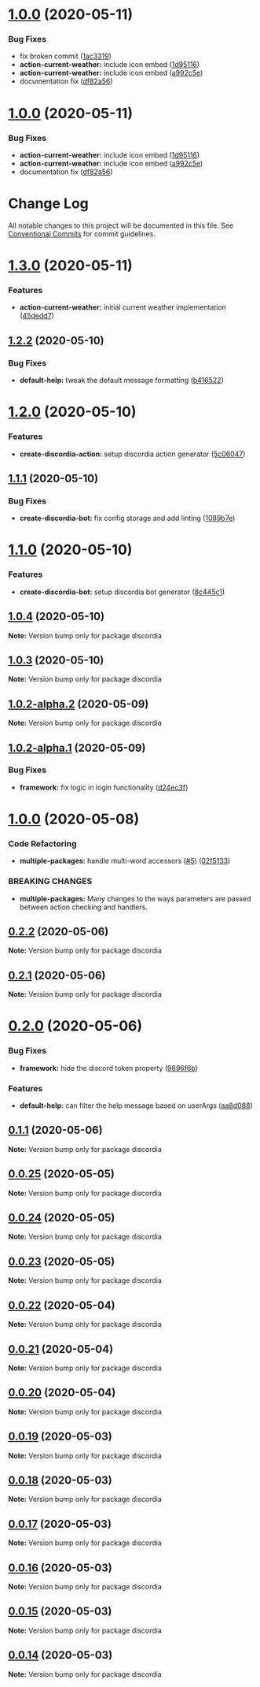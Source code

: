 <a name="1.0.0"></a>
# [1.0.0](https://github.com/mfasman95/discordia/compare/v1.3.0...v1.0.0) (2020-05-11)


### Bug Fixes

* fix broken commit ([1ac3319](https://github.com/mfasman95/discordia/commit/1ac3319))
* **action-current-weather:** include icon embed ([1d95116](https://github.com/mfasman95/discordia/commit/1d95116))
* **action-current-weather:** include icon embed ([a992c5e](https://github.com/mfasman95/discordia/commit/a992c5e))
* documentation fix ([df82a56](https://github.com/mfasman95/discordia/commit/df82a56))



<a name="1.0.0"></a>
# [1.0.0](https://github.com/mfasman95/discordia/compare/v1.3.0...v1.0.0) (2020-05-11)


### Bug Fixes

* **action-current-weather:** include icon embed ([1d95116](https://github.com/mfasman95/discordia/commit/1d95116))
* **action-current-weather:** include icon embed ([a992c5e](https://github.com/mfasman95/discordia/commit/a992c5e))
* documentation fix ([df82a56](https://github.com/mfasman95/discordia/commit/df82a56))



# Change Log

All notable changes to this project will be documented in this file.
See [Conventional Commits](https://conventionalcommits.org) for commit guidelines.

# [1.3.0](https://github.com/mfasman95/discordia/compare/v1.2.2...v1.3.0) (2020-05-11)


### Features

* **action-current-weather:** initial current weather implementation ([45dedd7](https://github.com/mfasman95/discordia/commit/45dedd7c70cb1d578fe20ae2ae1def0d1f639a6a))





## [1.2.2](https://github.com/mfasman95/discordia/compare/v1.2.1...v1.2.2) (2020-05-10)


### Bug Fixes

* **default-help:** tweak the default message formatting ([b416522](https://github.com/mfasman95/discordia/commit/b416522dc64f5ee86e740bc178b930c491d4b9cd))





# [1.2.0](https://github.com/mfasman95/discordia/compare/v1.1.1...v1.2.0) (2020-05-10)


### Features

* **create-discordia-action:** setup discordia action generator ([5c06047](https://github.com/mfasman95/discordia/commit/5c06047e5a207fb570bf69395b860108726c74c8))





## [1.1.1](https://github.com/mfasman95/discordia/compare/v1.1.0...v1.1.1) (2020-05-10)


### Bug Fixes

* **create-discordia-bot:** fix config storage and add linting ([1089b7e](https://github.com/mfasman95/discordia/commit/1089b7ed99afb8b470c06af2225f04190b7cb605))





# [1.1.0](https://github.com/mfasman95/discordia/compare/v1.0.4...v1.1.0) (2020-05-10)


### Features

* **create-discordia-bot:** setup discordia bot generator ([8c445c1](https://github.com/mfasman95/discordia/commit/8c445c1a1f90750ac0db73d1e478c39b10feffed))





## [1.0.4](https://github.com/mfasman95/discordia/compare/v1.0.3...v1.0.4) (2020-05-10)

**Note:** Version bump only for package discordia





## [1.0.3](https://github.com/mfasman95/discordia/compare/v1.0.2...v1.0.3) (2020-05-10)

**Note:** Version bump only for package discordia





## [1.0.2-alpha.2](https://github.com/mfasman95/discordia/compare/v1.0.2-alpha.1...v1.0.2-alpha.2) (2020-05-09)

**Note:** Version bump only for package discordia





## [1.0.2-alpha.1](https://github.com/mfasman95/discordia/compare/v1.0.2-alpha.0...v1.0.2-alpha.1) (2020-05-09)


### Bug Fixes

* **framework:** fix logic in login functionality ([d24ec3f](https://github.com/mfasman95/discordia/commit/d24ec3fbe831c72c2f5b9b8ddc40f1d4d383fc5b))





# [1.0.0](https://github.com/mfasman95/discordia/compare/v0.2.3...v1.0.0) (2020-05-08)


### Code Refactoring

* **multiple-packages:** handle multi-word accessors ([#5](https://github.com/mfasman95/discordia/issues/5)) ([02f5133](https://github.com/mfasman95/discordia/commit/02f51333cfb137006f1a15719a69e250f5ddb3e4))


### BREAKING CHANGES

* **multiple-packages:** Many changes to the ways parameters are passed between action checking and handlers.





## [0.2.2](https://github.com/mfasman95/discordia/compare/v0.2.1...v0.2.2) (2020-05-06)

**Note:** Version bump only for package discordia





## [0.2.1](https://github.com/mfasman95/discordia/compare/v0.2.0...v0.2.1) (2020-05-06)

**Note:** Version bump only for package discordia





# [0.2.0](https://github.com/mfasman95/discordia/compare/v0.1.1...v0.2.0) (2020-05-06)


### Bug Fixes

* **framework:** hide the discord token property ([9896f6b](https://github.com/mfasman95/discordia/commit/9896f6bdcc2950e81a0bc46531a41d22a4ca9168))


### Features

* **default-help:** can filter the help message based on userArgs ([aa8d088](https://github.com/mfasman95/discordia/commit/aa8d0886b881e5f3cee4e7348c0d67701dd28956))





## [0.1.1](https://github.com/mfasman95/discordia/compare/v0.1.0...v0.1.1) (2020-05-06)

**Note:** Version bump only for package discordia





## [0.0.25](https://github.com/mfasman95/discordia/compare/v0.0.24...v0.0.25) (2020-05-05)

**Note:** Version bump only for package discordia





## [0.0.24](https://github.com/mfasman95/discordia/compare/v0.0.23...v0.0.24) (2020-05-05)

**Note:** Version bump only for package discordia





## [0.0.23](https://github.com/mfasman95/discordia/compare/v0.0.22...v0.0.23) (2020-05-05)

**Note:** Version bump only for package discordia





## [0.0.22](https://github.com/mfasman95/discordia/compare/v0.0.21...v0.0.22) (2020-05-04)

**Note:** Version bump only for package discordia





## [0.0.21](https://github.com/mfasman95/discordia/compare/v0.0.20...v0.0.21) (2020-05-04)

**Note:** Version bump only for package discordia





## [0.0.20](https://github.com/mfasman95/discordia/compare/v0.0.19...v0.0.20) (2020-05-04)

**Note:** Version bump only for package discordia





## [0.0.19](https://github.com/mfasman95/discordia/compare/v0.0.18...v0.0.19) (2020-05-03)

**Note:** Version bump only for package discordia





## [0.0.18](https://github.com/mfasman95/discordia/compare/v0.0.17...v0.0.18) (2020-05-03)

**Note:** Version bump only for package discordia





## [0.0.17](https://github.com/mfasman95/discordia/compare/v0.0.16...v0.0.17) (2020-05-03)

**Note:** Version bump only for package discordia





## [0.0.16](https://github.com/mfasman95/discordia/compare/v0.0.15...v0.0.16) (2020-05-03)

**Note:** Version bump only for package discordia





## [0.0.15](https://github.com/mfasman95/discordia/compare/v0.0.14...v0.0.15) (2020-05-03)

**Note:** Version bump only for package discordia





## [0.0.14](https://github.com/mfasman95/discordia/compare/v0.0.13...v0.0.14) (2020-05-03)

**Note:** Version bump only for package discordia
